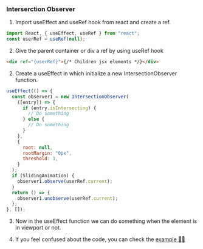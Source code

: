 ### Interserction Observer

1. Import useEffect and useRef hook from react and create a ref.

```js
import React, { useEffect, useRef } from "react";
const userRef = useRef(null);
```

2. Give the parent container or div a ref by using useRef hook

```html
<div ref="{userRef}">{/* Children jsx elements */}</div>
```

2. Create a useEffect in which initialize a new IntersectionObserver function.

```js
useEffect(() => {
  const observer1 = new IntersectionObserver(
    ([entry]) => {
      if (entry.isIntersecting) {
        // Do something
      } else {
        // Do something
      }
    },
    {
      root: null,
      rootMargin: "0px",
      threshold: 1,
    }
  );
  if (SlidingAnimation) {
    observer1.observe(userRef.current);
  }
  return () => {
    observer1.unobserve(userRef.current);
  };
}, []);
```

3. Now in the useEffect function we can do something when the element is in viewport or not.

4. If you feel confused about the code, you can check the [example 🔗🚀](https://github.com/SinniS1/Copilot/blob/master/src/Components/ContentBlock/ContentBlock.jsx)
